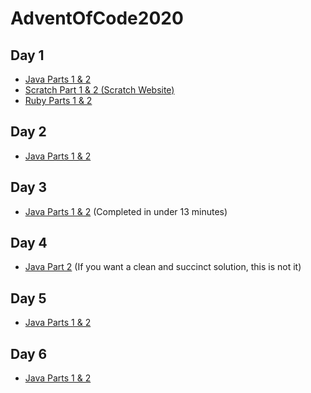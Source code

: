 # AdventOfCode2020

## Day 1
- [Java Parts 1 & 2](day1/day1.java)
- [Scratch Part 1 & 2 (Scratch Website)](https://scratch.mit.edu/projects/457076143/)
- [Ruby Parts 1 & 2](day1/day1.rb)

## Day 2
- [Java Parts 1 & 2](day2/day2.java)

## Day 3
- [Java Parts 1 & 2](day3/day3.java) (Completed in under 13 minutes)

## Day 4
- [Java Part 2](day4/day4.java) (If you want a clean and succinct solution, this is not it)

## Day 5
- [Java Parts 1 & 2](day5/day5.java)

## Day 6
- [Java Parts 1 & 2](day6/day6.java)
